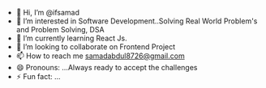 - 👋 Hi, I’m @ifsamad
- 👀 I’m interested in Software Development..Solving Real World Problem's and Problem Solving, DSA
- 🌱 I’m currently learning React Js.
- 💞️ I’m looking to collaborate on Frontend Project
- 📫 How to reach me  samadabdul8726@gmail.com
- 😄 Pronouns: ...Always ready to accept the challenges
- ⚡ Fun fact: ...

<!---
ifsamad/ifsamad is a ✨ special ✨ repository because its `README.md` (this file) appears on your GitHub profile.
You can click the Preview link to take a look at your changes.
--->
